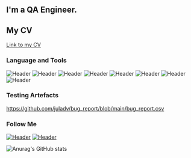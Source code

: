 ## I'm a QA Engineer. 
## 
## My CV
[Link to my CV](TBD)

### Language and Tools
![Header](https://img.shields.io/badge/Jira-090909?style=for-the-badge&logo=jira&logoColor=136be1)
![Header](https://img.shields.io/badge/Postman-090909?style=for-the-badge&logo=postman&logoColor=f76935)
![Header](https://img.shields.io/badge/Swagger-090909?style=for-the-badge&logo=swagger&logoColor=7ede2b)
![Header](https://img.shields.io/badge/Github-090909?style=for-the-badge&logo=github&logoColor=8cc4d7)
![Header](https://img.shields.io/badge/MySQL-090909?style=for-the-badge&logo=mysql&logoColor=00618a)
![Header](https://img.shields.io/badge/DevTools-090909?style=for-the-badge&logo=googlechrome&logoColor=2674f2)
![Header](https://img.shields.io/badge/AndroidStudio-090909?style=for-the-badge&logo=androidstudio&logoColor=3ad07d)
![Header](https://img.shields.io/badge/CharlesProxy-090909?style=for-the-badge&logo=charlesproxy&logoColor=8cc4d7)

### Testing Artefacts
https://github.com/juladv/bug_report/blob/main/bug_report.csv

### Follow Me
[![Header](https://img.shields.io/badge/Telegram-090909?style=for-the-badge&logo=telegram&logoColor=31a5db)](TBD)
[![Header](https://img.shields.io/badge/Linkedin-090909?style=for-the-badge&logo=linkedin&logoColor=0073b1)](hTBD)

![Anurag's GitHub stats](https://github-readme-stats.vercel.app/api?username=juladv&show_icons=true&theme=radical)

